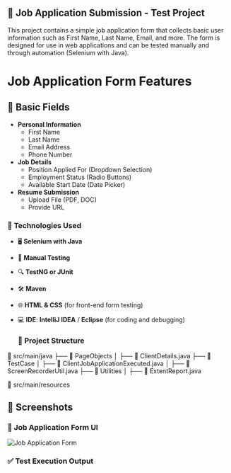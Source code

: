 ## 📝 **Job Application Submission - Test Project**

This project contains a simple job application form that collects basic user information such as First Name, Last Name, Email, and more. The form is designed for use in web applications and can be tested manually and through automation (Selenium with Java).

# Job Application Form Features

## 📌 Basic Fields
- **Personal Information**
  - First Name
  - Last Name
  - Email Address
  - Phone Number
- **Job Details**
  - Position Applied For (Dropdown Selection)
  - Employment Status (Radio Buttons)
  - Available Start Date (Date Picker)
- **Resume Submission**
  - Upload File (PDF, DOC)
  - Provide URL
### 🚀 **Technologies Used**

- 🖥️ **Selenium with Java**  
- 📝 **Manual Testing**  
- 🔍 **TestNG or JUnit**  
- 🛠️ **Maven**  
- 🌐 **HTML & CSS** (for front-end form testing)  
 - 💻 **IDE**: **IntelliJ IDEA** / **Eclipse** (for coding and debugging)

   ### 📂 Project Structure

📂 src/main/java
├── 📂 PageObjects
│ ├── 📄 ClientDetails.java
├── 📂 TestCase
│ ├── 📄 ClientJobApplicationExecuted.java
│ ├── 📄 ScreenRecorderUtil.java
├── 📂 Utilities
│ ├── 📄 ExtentReport.java

📂 src/main/resources


## 📸 Screenshots  
### 📝 Job Application Form UI  
![Job Application Form](C:\Users\Dell\eclipse-workspace\ApplicationJobSubmissionProject\screenShots\ClientFormDetails_20250407_210114.png)

### ✅ Test Execution Output  



